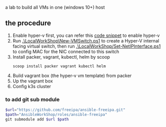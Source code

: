 a lab to build all VMs in one (windows 10+) host
## the procedure
1. Enable hyper-v first, you can refer this [code snippet](https://github.com/fsdrw08/WinOS-Deploy-As-Code/blob/main/oobeSystem/firstLogonScript.ps1#L175-L185) to enable hyper-v
2. Run [.\LocalWorkShop\New-VMSwitch.ps1](LocalWorkShop/New-VMSwitch.ps1) to create a Hyper-V internal facing virtual switch, then run [.\LocalWorkShop/Set-NetIPInterface.ps1](LocalWorkShop/Set-NetIPInterface.ps1) to config MAC for the NIC connected to this switch
3. Install packer, vagrant, kubectl, helm
   by scoop
   ```
   scoop install packer vagrant kubectl helm
   ```
4. Build vagrant box (the hyper-v vm template) from packer
5. Up the vagrant box
6. Config k3s cluster

### to add git sub module
```powershell
$url="https://github.com/freeipa/ansible-freeipa.git"
$path="AnsibleWorkShop/roles/ansible-freeipa"
git submodule add $url $path
```
